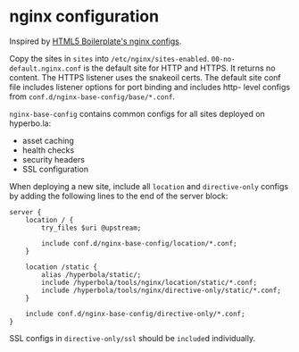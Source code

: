 # nginx configuration

Inspired by [HTML5 Boilerplate's nginx configs](https://github.com/h5bp/server-configs-nginx).

Copy the sites in `sites` into `/etc/nginx/sites-enabled`. `00-no-default.nginx.conf` is the
default site for HTTP and HTTPS. It returns no content. The HTTPS listener uses the snakeoil
certs. The default site conf file includes listener options for port binding and includes http-
level configs from `conf.d/nginx-base-config/base/*.conf`.

`nginx-base-config` contains common configs for all sites deployed on hyperbo.la:

-   asset caching
-   health checks
-   security headers
-   SSL configuration

When deploying a new site, include all `location` and `directive-only` configs by adding the
following lines to the end of the server block:

```nginx
server {
    location / {
        try_files $uri @upstream;

        include conf.d/nginx-base-config/location/*.conf;
    }

    location /static {
        alias /hyperbola/static/;
        include /hyperbola/tools/nginx/location/static/*.conf;
        include /hyperbola/tools/nginx/directive-only/static/*.conf;
    }

    include conf.d/nginx-base-config/directive-only/*.conf;
}
```

SSL configs in `directive-only/ssl` should be `include`d individually.
